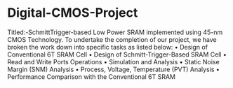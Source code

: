 # Digital-CMOS-Project

Titled:-SchmittTrigger-based Low Power SRAM implemented using 45-nm CMOS Technology. To undertake the completion of our project, we have broken the work
down into specific tasks as listed below:
• Design of Conventional 6T SRAM Cell
• Design of Schmitt-Trigger-Based SRAM Cell
• Read and Write Ports Operations
• Simulation and Analysis
• Static Noise Margin (SNM) Analysis
• Process, Voltage, Temperature (PVT) Analysis
• Performance Comparison with the Conventional 6T SRAM
